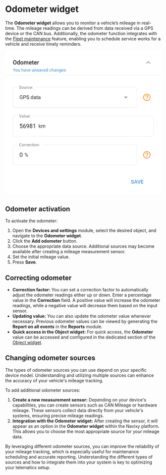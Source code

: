 # Odometer widget

The **Odometer widget** allows you to monitor a vehicle’s mileage in real-time. The mileage readings can be derived from data received via a GPS device or the CAN bus. Additionally, the odometer function integrates with the [Fleet maintenance](../../fleet-management/maintenance.md) feature, enabling you to schedule service works for a vehicle and receive timely reminders.

![](../../../user-guide/devices-and-settings/location-and-movement/attachments/image-20240815-181307.png)

## Odometer activation

To activate the odometer:

1. Open the **Devices and settings** module, select the desired object, and navigate to the **Odometer widget**.
2. Click the **Add odometer** button.
3. Choose the appropriate data source. Additional sources may become available after creating a mileage measurement sensor.
4. Set the initial mileage value.
5. Press **Save**.

## Correcting odometer

* **Correction factor:** You can set a correction factor to automatically adjust the odometer readings either up or down. Enter a percentage value in the **Correction** field. A positive value will increase the odometer readings, while a negative value will decrease them based on the input sensor.
* **Updating value:** You can also update the odometer value whenever necessary. Previous odometer values can be viewed by generating the **Report on all events** in the **Reports** module.
* **Quick access in the Object widget:** For quick access, the **Odometer** value can be accessed and configured in the dedicated section of the [Object widget](../../tracking/objects-list/object-widget.md).

## Changing odometer sources

The types of odometer sources you can use depend on your specific device model. Understanding and utilizing multiple sources can enhance the accuracy of your vehicle's mileage tracking.

To add additional odometer sources:

1. **Create a new measurement sensor:** Depending on your device's capabilities, you can create sensors such as CAN Mileage or hardware mileage. These sensors collect data directly from your vehicle's systems, ensuring precise mileage readings.
2. **Integration with the Odometer widget:** After creating the sensor, it will appear as an option in the **Odometer widget** within the Navixy platform. This allows you to choose the most appropriate source for your mileage data.

By leveraging different odometer sources, you can improve the reliability of your mileage tracking, which is especially useful for maintenance scheduling and accurate reporting. Understanding the different types of sources and how to integrate them into your system is key to optimizing your telematics setup.
